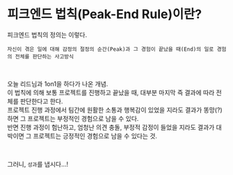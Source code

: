 # 피크엔드 법칙(Peak-End Rule)이란?

피크엔드 법칙의 정의는 이렇다.   
```
자신이 겪은 일에 대해 감정의 절정의 순간(Peak)과 그 경험이 끝났을 때(End)의 일로 경험의 전체를 판단하는 사고방식
```

<br>

오늘 리드님과 1on1을 하다가 나온 개념.   
이 법칙에 의해 보통 프로젝트를 진행하고 끝났을 때, 대부분 마지막 즉 결과에 따라 전체를 판단한다고 한다.   
프로젝트 진행 과정에서 팀간에 원활한 소통과 행복감이 있었을 지라도 결과가 똥망(?)하면 그 프로젝트는 부정적인 경험으로 남을 수 있다.   
반면 진행 과정이 험난하고, 엄청난 의견 충돌, 부정적 감정이 들었을 지라도 결과가 대박이면 그 프로젝트는 긍정적인 경험으로 남을 수 있다는 것.   

<br>

그러니, `성과`를 냅시다...!
